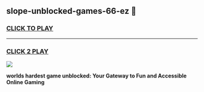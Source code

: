 
## slope-unblocked-games-66-ez 👋
<h3>
<a href="https://premium.freeplayer.one?title=slope-unblocked-games-66-ez&ref=14F">CLICK TO PLAY</a></h3>
<hr>

<h3>
<a href="https://premium.freeplayer.one?title=slope-unblocked-games-66-ez&ref=14F">CLICK 2 PLAY</a>
  
</h3>

<a href="https://premium.freeplayer.one?title=slope-unblocked-games-66-ez&ref=12F/"><img src="https://clearcache.store/games.png"></a>


**worlds hardest game unblocked: Your Gateway to Fun and Accessible Online Gaming**
